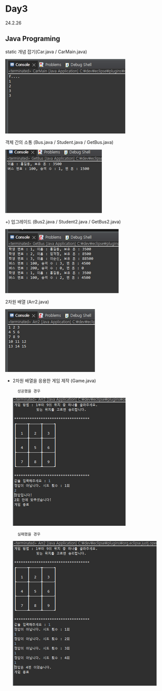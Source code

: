 # Day3
24.2.26

## Java Programing

static 개념 잡기(Car.java / CarMain.java)

![이미지](./img/static.PNG)

객체 간의 소통 (Bus.java / Student.java / GetBus.java)

![이미지](./img/bus.PNG)

+) 업그레이드 (Bus2.java / Student2.java / GetBus2.java)

![이미지](./img/bus2.PNG)

2차원 배열 (Arr2.java)

![이미지](./img/arr2.PNG)

  + 2차원 배열을 응용한 게임 제작 (Game.java)

          성공했을 경우
    
    ![이미지](./img/game1.PNG)

          실패했을 경우

    ![이미지](./img/game2.PNG)
